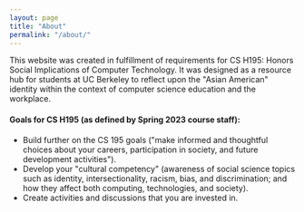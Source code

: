 ```yaml
---
layout: page
title: "About"
permalink: "/about/"
---
```

This website was created in fulfillment of requirements for CS H195: Honors Social Implications of Computer Technology. It was designed as a resource hub for students at UC Berkeley to reflect upon the "Asian American" identity within the context of computer science education and the workplace.


#### Goals for CS H195 (as defined by Spring 2023 course staff):

* Build further on the CS 195 goals ("make informed and thoughtful choices about your careers, participation in society, and future development activities").
* Develop your "cultural competency" (awareness of social science topics such as identity, intersectionality, racism, bias, and discrimination; and how they affect both computing, technologies, and society).
* Create activities and discussions that you are invested in.